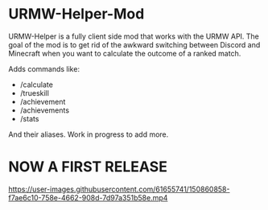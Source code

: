 # URMW-Helper-Mod

URMW-Helper is a fully client side mod that works with the URMW API. The goal of the mod is to get rid of the awkward switching between Discord and Minecraft when you want to calculate the outcome of a ranked match.

Adds commands like:
- /calculate
- /trueskill
- /achievement
- /achievements
- /stats

And their aliases. Work in progress to add more.

# NOW A FIRST RELEASE


https://user-images.githubusercontent.com/61655741/150860858-f7ae6c10-758e-4662-908d-7d97a351b58e.mp4

